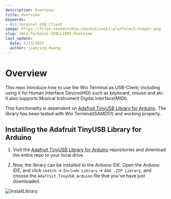 ```yaml
---
description: Overview
title: Overview
keywords:
- Wio_terminal USB_Client
image: https://files.seeedstudio.com/wiki/wiki-platform/S-tempor.png
slug: /Wio-Terminal-USBCLIENT-Overview
last_update:
  date: 1/17/2023
  author: jianjing Huang
---
```


# Overview

This repo introduce how to use the Wio Terminal as USB-Client, including using it for Human Interface Device(HID) such as keyboard, mouse and etc. It also supports Musical Instrument Digital Interface(MIDI).

This functionality is dependent on [Adafruit TinyUSB Library for Arduino](https://github.com/adafruit/Adafruit_TinyUSB_Arduino). The library has been tested with Wio Terminal(SAMD51) and working properly.

## Installing the Adafruit TinyUSB Library for Arduino

1. Visit the [Adafruit TinyUSB Library for Arduino](https://github.com/adafruit/Adafruit_TinyUSB_Arduino) repositories and download the entire repo to your local drive.

2. Now, the  library can be installed to the Arduino IDE. Open the Arduino IDE, and click `sketch` -> `Include Library` -> `Add .ZIP Library`, and choose the `Adafruit_TinyUSB_Arduino` file that you've have just downloaded.

![InstallLibrary](https://files.seeedstudio.com/wiki/Wio-Terminal/img/Xnip2019-11-21_15-50-13.jpg)
